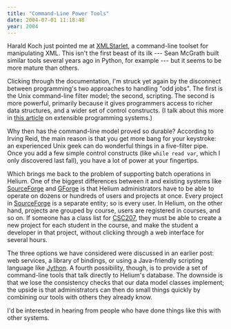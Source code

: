 ```yaml
---
title: "Command-Line Power Tools"
date: 2004-07-01 11:18:48
year: 2004
---
```

<p>Harald Koch just pointed me at <a href="http://xmlstar.sourceforge.net/">XMLStarlet</a>, a command-line toolset for manipulating XML.  This isn't the first beast of its ilk --- Sean McGrath built similar tools several years ago in Python, for example --- but it seems to be more mature than others.</p>

<p>Clicking through the documentation, I'm struck yet again by the disconnect between programming's two approaches to handling "odd jobs".  The first is the Unix command-line filter model; the second, scripting.  The second is more powerful, primarily because it gives programmers access to richer data structures, and a wider set of control constructs.  (I talk about this more in <a href="http://www.third-bit.com/~gvwilson/xmlprog.html">this article</a> on extensible programming systems.)</p>

<p>Why then has the command-line model proved so durable?  According to Irving Reid, the main reason is that you get more bang for your keystroke: an experienced Unix geek can do wonderful things in a five-filter pipe.  Once you add a few simple control constructs (like <code>while read var</code>, which I only discovered last fall), you have a lot of power at your fingertips.</p>

<p>Which brings me back to the problem of supporting batch operations in Helium. One of the biggest differences between it and existing systems like <a href="http://www.sf.net">SourceForge</a> and <a href="http://www.gforge.org">GForge</a> is that Helium administrators have to be able to operate on dozens or hundreds of users and projects at once.  Every project in <a href="http://www.sf.net">SourceForge</a> is a separate entity; so is every user.  In Helium, on the other hand, projects are grouped by course, users are registered in courses, and so on.  If someone has a class list for <a href="http://www.cs.utoronto.ca/~csc207h">CSC207</a>, they must be able to create a new project for each student in the course, and make the student a developer in that project, without clicking through a web interface for several hours.</p>

<p>The three options we have considered were discussed in an earlier post: web services, a library of bindings, or using a Java-friendly scripting language like <a href="http://www.jython.org">Jython</a>.  A fourth possibility, though, is to provide a set of command-line tools that talk directly to Helium's database.  The downside is that we lose the consistency checks that our data model classes implement; the upside is that administrators can then do small things quickly by combining our tools with others they already know.</p>

<p>I'd be interested in hearing from people who have done things like this with other systems.</p>
